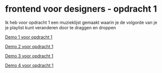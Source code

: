 # frontend voor designers - opdracht 1
Ik heb voor opdracht 1 een muzieklijst gemaakt waarin je de volgorde van je je playlist kunt veranderen door te draggen en droppen



[Demo 1 voor opdracht 1](https://severinelina97.github.io/Frontendfordesigners1/opdracht1/v1/)

[Demo 2 voor opdracht 1](https://severinelina97.github.io/Frontendfordesigners1/opdracht1/v2/)

[Demo 3 voor opdracht 1](https://severinelina97.github.io/Frontendfordesigners1/opdracht1/v3/)

[Demo 4 voor opdracht 1](https://severinelina97.github.io/Frontendfordesigners1/opdracht1/v4/)


